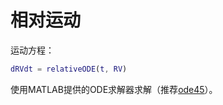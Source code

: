 # 相对运动

运动方程：

```matlab
dRVdt = relativeODE(t, RV)
```

使用MATLAB提供的ODE求解器求解（推荐[ode45](https://www.mathworks.com/help/matlab/ref/ode45.html)）。